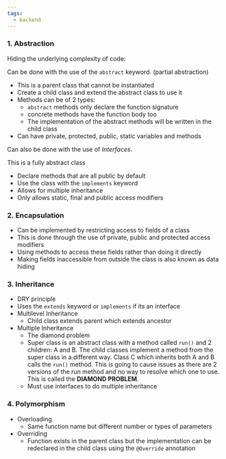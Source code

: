 ```yaml
---
tags:
  - backend
---
```

### 1. Abstraction

Hiding the underlying complexity of code:

Can be done with the use of the `abstract` keyword. (partial abstraction)
- This is a parent class that cannot be instantiated
- Create a child class and extend the abstract class to use it
- Methods can be of 2 types:
	- `abstract` methods only declare the function signature
	- concrete methods have the function body too
	- The implementation of the abstract methods will be written in the child class
- Can have private, protected, public, static variables and methods

Can also be done with the use of *Interfaces*.

This is a fully abstract class
- Declare methods that are all public by default
- Use the class with the `implements` keyword
- Allows for multiple inheritance
- Only allows static, final and public access modifiers

### 2. Encapsulation
- Can be implemented by restricting access to fields of a class
- This is done through the use of private, public and protected access modifiers
- Using methods to access these fields rather than doing it directly
- Making fields inaccessible from outside the class is also known as data hiding

### 3. Inheritance
- DRY principle
- Uses the `extends` keyword or `implements` if its an interface
- Multilevel Inheritance
	- Child class extends parent which extends ancestor
- Multiple Inheritance
	- The diamond problem
	- Super class is an abstract class with a method called `run()` and 2 children: A and B. The child classes implement a method from the super class in a different way. Class C which inherits both A and B calls the `run()` method. This is going to cause issues as there are 2 versions of the run method and no way to resolve which one to use. This is called the **DIAMOND PROBLEM**.
	- Must use interfaces to do multiple inheritance

### 4. Polymorphism
- Overloading
	- Same function name but different number or types of parameters
- Overriding
	- Function exists in the parent class but the implementation can be redeclared in the child class using the `@Override` annotation


